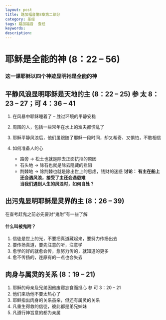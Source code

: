 ```yaml
---
layout: post
title: 路加福音第8章第二部分
category: 圣经
tags: 路加福音  查经
keywords: 
description: 
---
```

# 耶稣是全能的神 (8：22 – 56)      
### 这一课耶稣以四个神迹显明衪是全能的神     


## 平静风浪显明耶稣是天地的主 (8：22 – 25) 参 太 8：23 – 27；可 4：36 – 41
1. 在风暴中耶稣睡着了 – 胜过环境的平静安稳      

2. 周围的人，包括一些常年在水上的渔夫都慌乱了     
3. 耶稣平静风浪后，他们虽跟随了耶稣一段时间，却又希奇、又惧怕，不敢相信     
4. 如何准备人的心      
    - 路旁 → 松土也就是除去正面抗拒的原因
    - 石头地 → 除石也就是除去隐藏的拦阻
    - 荆棘地 → 除荆棘也就是除出世上的思虑，钱财的迷惑
**讨论：	有主在船上还会遇风浪，接受了主还会遇患难**      
   **当我们遇到人生的风浪时，如何自处？**


## 出污鬼显明耶稣是灵界的主 (8：26 – 39)     
在查考赶鬼之前必先要对“鬼附”有一些了解
#### 什么叫被鬼附？
1. 信徒是世上的光，不要把真道藏起来，要努力传扬出去
2. 要传扬真道，要先注意的听，注意学
3. 愈学的好的就愈会传，愈努力传的，就知道的更多
4. 愈不传扬的，连原有的一点也会失去      


## 肉身与属灵的关系 (8：19 – 21)
1. 耶稣的母亲及兄弟因他废寝忘食而担心 参 可 3：20 – 21
2. 他们来劝他不要太热心了
3. 耶稣指出肉身的关系虽亲，但还有属灵的关系
4. 凡重生得救的信徒，彼此都是弟兄姊妹
5. 凡遵行神旨意的都为亲属